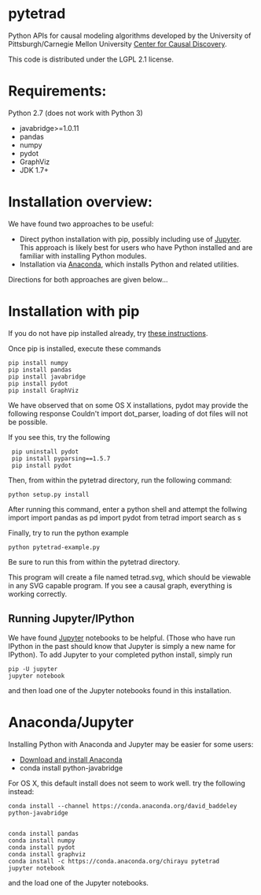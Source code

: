 pytetrad
========
Python APIs for causal modeling algorithms developed by the University of Pittsburgh/Carnegie Mellon University [Center for Causal Discovery](http://www.ccd.pitt.edu). 


This code is distributed under the LGPL 2.1 license.

Requirements:
============

Python 2.7 (does not work with Python 3)
* javabridge>=1.0.11
* pandas
* numpy 
* pydot
* GraphViz
* JDK 1.7+

Installation overview:
======================
We have found two approaches to be useful:
* Direct python installation with pip, possibly including use of [Jupyter](http://jupyter.org/). This approach is likely best for users who have Python installed and are familiar with installing Python modules.
* Installation via [Anaconda](https://www.continuum.io/downloads), which  installs Python and related utilities.

Directions for both approaches are given below...

Installation with pip
=====================

If you do not have pip installed already, try [these instructions](https://pip.pypa.io/en/stable/installing/).

Once pip is installed, execute these commands

    pip install numpy
    pip install pandas
    pip install javabridge
    pip install pydot 
    pip install GraphViz

We have observed that on some OS X installations, pydot may provide the following response
    Couldn't import dot_parser, loading of dot files will not be possible.

If you see this, try the following

     pip uninstall pydot
     pip install pyparsing==1.5.7
     pip install pydot


Then, from within the pytetrad directory, run the following command:

    python setup.py install
    

After running this command, enter a python shell and attempt the follwing import
    import pandas as pd
    import pydot
    from tetrad import search as s

Finally, try to run the python example

    python pytetrad-example.py

Be sure to run this from within the pytetrad directory.

This program will create a file named tetrad.svg, which should be viewable in any SVG capable program. If you see a causal graph, everything is working correctly.

Running Jupyter/IPython
-----------------------

We have found [Jupyter](http://jupyter.org/) notebooks to be helpful. (Those who have run IPython in the past should know that Jupyter is simply a new name for IPython). To add Jupyter to your completed python install, simply run

    pip -U jupyter
    jupyter notebook
 
 
 and then load one of the Jupyter notebooks found in this installation. 

Anaconda/Jupyter
================

Installing Python with Anaconda and Jupyter may be easier for some users:

* [Download and install Anaconda](https://www.continuum.io/downloads)
* conda install python-javabridge

For OS X, this default install does not seem to work well. try the following instead:

    conda install --channel https://conda.anaconda.org/david_baddeley python-javabridge


    conda install pandas  
    conda install numpy
    conda install pydot
    conda install graphviz 
    conda install -c https://conda.anaconda.org/chirayu pytetrad 
    jupyter notebook

and the load one of the Jupyter notebooks.

